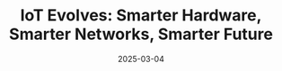 ---
title: "IoT Evolves: Smarter Hardware, Smarter Networks, Smarter Future"
date: 2025-03-04
audio: "iotforge_unplugged_250304.mp3"
image: "cover.png"
script: "script.md"
sources: "sources.md"
description: "In this episode of IoT Forge Unplugged, we dive into the upgraded ESP32-C2 and where it fits in real-world applications, the latest ESPHome update with expanded audio support, and whether I³C really improves on I²C’s distance limitations. Plus, we explore EdgeAI for predictive maintenance, energy harvesting for Ambient IoT, and how Arduino and Silicon Labs are making Matter and machine learning more accessible. Finally, we break down concurrent multiprotocols — why they matter and who should explore them."
tags: ["podcast", "episode"]
categories: ["Podcasts"]
---
